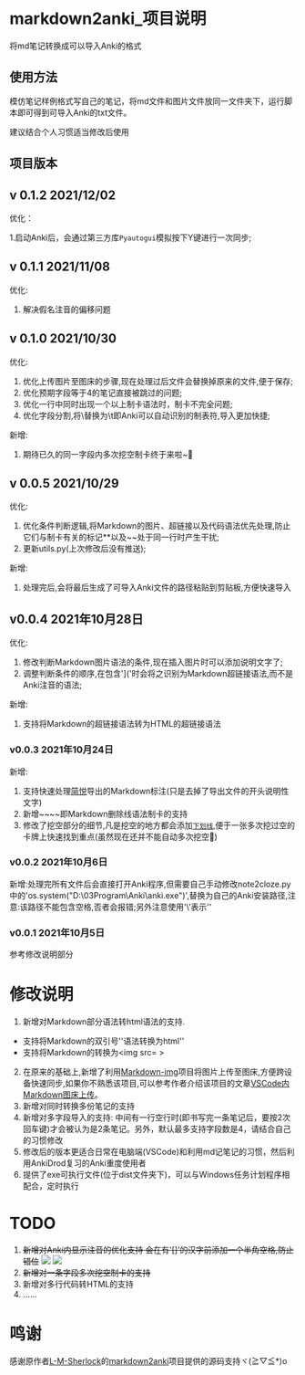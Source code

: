 # markdown2anki_项目说明

将md笔记转换成可以导入Anki的格式

## 使用方法

模仿笔记样例格式写自己的笔记，将md文件和图片文件放同一文件夹下，运行脚本即可得到可导入Anki的txt文件。

建议结合个人习惯适当修改后使用

## 项目版本

## v 0.1.2 2021/12/02

优化：

1.启动Anki后，会通过第三方库`Pyautogui`模拟按下Y键进行一次同步;


## v 0.1.1 2021/11/08

优化:
1. 解决假名注音的偏移问题

## v 0.1.0 2021/10/30

优化:
1. 优化上传图片至图床的步骤,现在处理过后文件会替换掉原来的文件,便于保存;
2. 优化预期字段等于4的笔记直接被跳过的问题;
3. 优化一行中同时出现一个以上制卡语法时，制卡不完全问题;
4. 优化字段分割,将\替换为\t即Anki可以自动识别的制表符,导入更加快捷;

新增:
1. 期待已久的同一字段内多次挖空制卡终于来啦~🎉

## v 0.0.5 2021/10/29

优化:
1. 优化条件判断逻辑,将Markdown的图片、超链接以及代码语法优先处理,防止它们与制卡有关的标记**以及~~处于同一行时产生干扰;
2. 更新utils.py(上次修改后没有推送);

新增:
1. 处理完后,会将最后生成了可导入Anki文件的路径粘贴到剪贴板,方便快速导入

## v0.0.4 2021年10月28日

优化:
1. 修改判断Markdown图片语法的条件,现在插入图片时可以添加说明文字了;
2. 调整判断条件的顺序,在包含']('时会将之识别为Markdown超链接语法,而不是Anki注音的语法;

新增:
1. 支持将Markdown的超链接语法转为HTML的超链接语法

### v0.0.3 2021年10月24日

新增:
1. 支持快速处理[简悦](https://simpread.pro/)导出的Markdown标注(只是去掉了导出文件的开头说明性文字)
2. 新增~~~~即Markdown删除线语法制卡的支持
3. 修改了挖空部分的细节,凡是挖空的地方都会添加<code><u>下划线</u></code>,便于一张多次挖过空的卡牌上快速找到重点(虽然现在还并不能自动多次挖空🤣)

### v0.0.2 2021年10月6日

新增:处理完所有文件后会直接打开Anki程序,但需要自己手动修改note2cloze.py中的'os.system("D:\\03Program\\Anki\\anki.exe")',替换为自己的Anki安装路径,注意:该路径不能包含空格,否者会报错;另外注意使用'\\'表示'\'

### v0.0.1 2021年10月5日

参考修改说明部分

# 修改说明

1. 新增对Markdown部分语法转html语法的支持.
 - 支持将Markdown的双引号''语法转换为html'<code></code>'
 - 支持将Markdown的[]()转换为<img src= >
2. 在原来的基础上,新增了利用[Markdown-img](https://github.com/icexmoon/markdown-img)项目将图片上传至图床,方便跨设备快速同步,如果你不熟悉该项目,可以参考作者介绍该项目的文章[VSCode内Markdown图床上传](https://www.yuque.com/noheartpen/gur8p4/rkop5l)。
3. 新增对同时转换多份笔记的支持
4. 新增对多字段导入的支持: 中间有一行空行时(即书写完一条笔记后，要按2次回车键)才会被认为是2条笔记。另外，默认最多支持字段数是4，请结合自己的习惯修改
5. 修改后的版本更适合日常在电脑端(VSCode)和利用md记笔记的习惯，然后利用AnkiDrod复习的Anki重度使用者
6. 提供了exe可执行文件(位于dist文件夹下)，可以与Windows任务计划程序相配合，定时执行

# TODO

1. ~~新增对Anki内显示注音的优化支持 会在有'[]'的汉字前添加一个半角空格,防止错位~~
   ![](https://markdoen-1304943362.cos.ap-nanjing.myqcloud.com//2021-10-02-07-38-57.png)
   ![](https://markdoen-1304943362.cos.ap-nanjing.myqcloud.com//2021-10-02-07-39-29.png)
2. ~~新增对一条字段多次挖空制卡的支持~~
3. 新增对多行代码转HTML的支持
4. ……

# 鸣谢

感谢原作者[L-M-Sherlock](https://github.com/L-M-Sherlock)的[markdown2anki](https://github.com/L-M-Sherlock/markdown2anki)项目提供的源码支持ヾ(≧▽≦*)o
